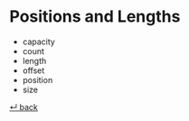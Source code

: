 # Positions and Lengths

  - capacity
  - count
  - length
  - offset
  - position
  - size

[↵ back](../README.md)
